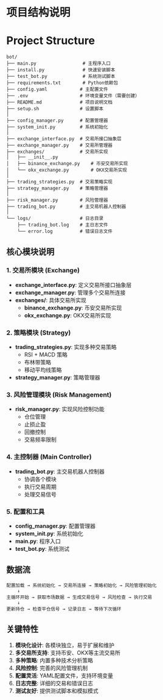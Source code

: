 # 项目结构说明
# Project Structure

```
bot/
├── main.py                 # 主程序入口
├── install.py              # 快速安装脚本
├── test_bot.py             # 系统测试脚本
├── requirements.txt        # Python依赖包
├── config.yaml            # 主配置文件
├── .env                   # 环境变量文件（需要创建）
├── README.md              # 项目说明文档
├── setup.sh               # 设置脚本
│
├── config_manager.py      # 配置管理器
├── system_init.py         # 系统初始化
│
├── exchange_interface.py  # 交易所接口抽象层
├── exchange_manager.py    # 交易所管理器
├── exchanges/             # 交易所实现
│   ├── __init__.py
│   ├── binance_exchange.py    # 币安交易所实现
│   └── okx_exchange.py        # OKX交易所实现
│
├── trading_strategies.py  # 交易策略实现
├── strategy_manager.py    # 策略管理器
│
├── risk_manager.py        # 风险管理器
├── trading_bot.py         # 主交易机器人控制器
│
└── logs/                  # 日志目录
    ├── trading_bot.log    # 主日志文件
    └── error.log          # 错误日志文件
```

## 核心模块说明

### 1. 交易所模块 (Exchange)
- **exchange_interface.py**: 定义交易所接口抽象层
- **exchange_manager.py**: 管理多个交易所连接
- **exchanges/**: 具体交易所实现
  - **binance_exchange.py**: 币安交易所实现
  - **okx_exchange.py**: OKX交易所实现

### 2. 策略模块 (Strategy)
- **trading_strategies.py**: 实现多种交易策略
  - RSI + MACD 策略
  - 布林带策略
  - 移动平均线策略
- **strategy_manager.py**: 策略管理器

### 3. 风险管理模块 (Risk Management)
- **risk_manager.py**: 实现风险控制功能
  - 仓位管理
  - 止损止盈
  - 回撤控制
  - 交易频率限制

### 4. 主控制器 (Main Controller)
- **trading_bot.py**: 主交易机器人控制器
  - 协调各个模块
  - 执行交易周期
  - 处理交易信号

### 5. 配置和工具
- **config_manager.py**: 配置管理器
- **system_init.py**: 系统初始化
- **main.py**: 程序入口
- **test_bot.py**: 系统测试

## 数据流

```
配置加载 → 系统初始化 → 交易所连接 → 策略初始化 → 风险管理初始化
    ↓
主循环开始 → 获取市场数据 → 生成交易信号 → 风险检查 → 执行交易
    ↓
更新持仓 → 检查平仓信号 → 记录日志 → 等待下次循环
```

## 关键特性

1. **模块化设计**: 各模块独立，易于扩展和维护
2. **多交易所支持**: 支持币安、OKX等主流交易所
3. **多种策略**: 内置多种技术分析策略
4. **风险控制**: 完善的风险管理机制
5. **配置灵活**: YAML配置文件，支持环境变量
6. **日志完整**: 详细的交易和错误日志
7. **测试友好**: 提供测试脚本和模拟模式
